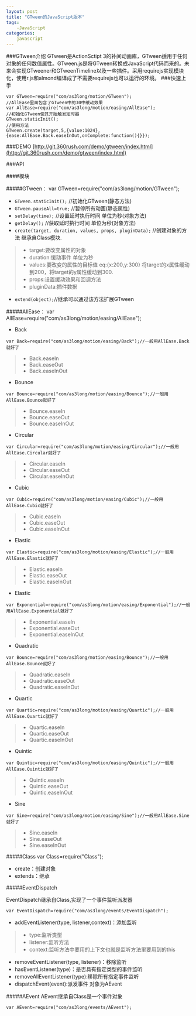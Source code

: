 ```yaml
---
layout: post
title: "GTween的JavaScript版本"
tags:
    -JavaScript
categories:
    javascript
---
```


###GTween介绍
GTween是ActionSctipt 3的补间动画库，GTween适用于任何对象的任何数值属性。GTween.js是将GTween转换成JavaScript代码而来的。未来会实现GTweener和GTweenTimeline以及一些插件。采用requirejs实现模块化，使用r.js和almond编译成了不需要requirejs也可以运行的环境。
###快速上手

    var GTween=require("com/as3long/motion/GTween");
    //AllEase里面包含了GTween中的30中缓动效果
    var AllEase=require("com/as3long/motion/easing/AllEase");
    //初始化GTween使其开始触发定时器
    GTween.staticInit();
    //使用方法
    GTween.create(target,5,{value:1024},{ease:AllEase.Back.easeInOut,onComplete:function(){}});
    
###DEMO
[http://git.360rush.com/demo/gtween/index.html](http://git.360rush.com/demo/gtween/index.html)

###API

####模块

#####GTween：
    var GTween=require("com/as3long/motion/GTween");

- `GTween.staticInit();`    //初始化GTween(静态方法)
- `GTween.pauseAll=true;`   //暂停所有动画(静态属性)
- `setDelay(time);` //设置延时执行时间 单位为秒(对象方法)
- `getDelay();` //获取延时执行时间 单位为秒(对象方法)
- `create(target, duration, values, props, pluginData);`   //创建对象的方法 继承自Class模块.
>- target:要改变属性的对象
>- duration:缓动事件 单位为秒
>- values:要改变的属性的目标值 eq:{x:200,y:300} 将target的x属性缓动到200，将target的y属性缓动到300.
>- props:设置缓动效果和回调方法
>- pluginData:插件数据

- `extend(object);`//继承可以通过该方法扩展GTween

#####AllEase：
    var AllEase=require("com/as3long/motion/easing/AllEase");

- Back

`var Back=require("com/as3long/motion/easing/Back");//一般用AllEase.Back就好了`
>- Back.easeIn
>- Back.easeOut
>- Back.easeInOut

- Bounce

`var Bounce=require("com/as3long/motion/easing/Bounce");//一般用AllEase.Bounce就好了`
>- Bounce.easeIn
>- Bounce.easeOut
>- Bounce.easeInOut

- Circular

`var Circular=require("com/as3long/motion/easing/Circular");//一般用AllEase.Circular就好了`
>- Circular.easeIn
>- Circular.easeOut
>- Circular.easeInOut

- Cubic

`var Cubic=require("com/as3long/motion/easing/Cubic");//一般用AllEase.Cubic就好了`
>- Cubic.easeIn
>- Cubic.easeOut
>- Cubic.easeInOut

- Elastic

`var Elastic=require("com/as3long/motion/easing/Elastic");//一般用AllEase.Elastic就好了`
>- Elastic.easeIn
>- Elastic.easeOut
>- Elastic.easeInOut

- Elastic

`var Exponential=require("com/as3long/motion/easing/Exponential");//一般用AllEase.Exponential就好了`
>- Exponential.easeIn
>- Exponential.easeOut
>- Exponential.easeInOut

- Quadratic

`var Bounce=require("com/as3long/motion/easing/Bounce");//一般用AllEase.Bounce就好了`
>- Quadratic.easeIn
>- Quadratic.easeOut
>- Quadratic.easeInOut

- Quartic

`var Quartic=require("com/as3long/motion/easing/Quartic");//一般用AllEase.Quartic就好了`
>- Quartic.easeIn
>- Quartic.easeOut
>- Quartic.easeInOut

- Quintic

`var Quintic=require("com/as3long/motion/easing/Quintic");//一般用AllEase.Quintic就好了`
>- Quintic.easeIn
>- Quintic.easeOut
>- Quintic.easeInOut

- Sine

`var Sine=require("com/as3long/motion/easing/Sine");//一般用AllEase.Sine就好了`
>- Sine.easeIn
>- Sine.easeOut
>- Sine.easeInOut

#####Class
    var Class=require("Class");

- create：创建对象
- extends：继承

#####EventDispatch

EventDispatch继承自Class,实现了一个事件监听派发器

    var EventDispatch=require("com/as3long/events/EventDispatch");
    
- addEventListener(type, listener,context)：添加监听
>- type:监听类型
>- listener:监听方法
>- context:监听方法中要用的上下文也就是监听方法里要用到的this

- removeEventListener(type, listener)：移除监听
- hasEventListener(type)：是否具有指定类型的事件监听
- removeAllEventListener(type):移除所有指定事件监听
- dispatchEvent(event):派发事件 对象为AEvent

#####AEvent
AEvent继承自Class是一个事件对象

    var AEvent=require("com/as3long/events/AEvent");